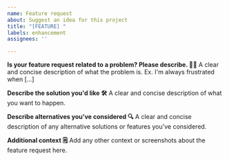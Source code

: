 ```yaml
---
name: Feature request
about: Suggest an idea for this project
title: "[FEATURE] "
labels: enhancement
assignees: ''

---
```


**Is your feature request related to a problem? Please describe. 🙋‍♂️**
A clear and concise description of what the problem is. Ex. I'm always frustrated when [...]

**Describe the solution you'd like 🛠️**
A clear and concise description of what you want to happen.

**Describe alternatives you've considered 🔍**
A clear and concise description of any alternative solutions or features you've considered.

**Additional context 🗒️**
Add any other context or screenshots about the feature request here.
